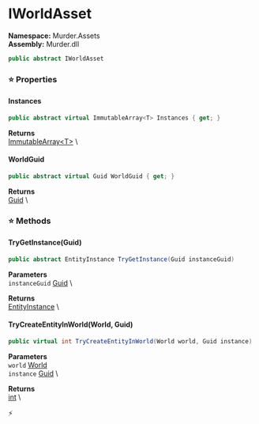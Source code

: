 # IWorldAsset

**Namespace:** Murder.Assets \
**Assembly:** Murder.dll

```csharp
public abstract IWorldAsset
```

### ⭐ Properties
#### Instances
```csharp
public abstract virtual ImmutableArray<T> Instances { get; }
```

**Returns** \
[ImmutableArray\<T\>](https://learn.microsoft.com/en-us/dotnet/api/System.Collections.Immutable.ImmutableArray-1?view=net-7.0) \
#### WorldGuid
```csharp
public abstract virtual Guid WorldGuid { get; }
```

**Returns** \
[Guid](https://learn.microsoft.com/en-us/dotnet/api/System.Guid?view=net-7.0) \
### ⭐ Methods
#### TryGetInstance(Guid)
```csharp
public abstract EntityInstance TryGetInstance(Guid instanceGuid)
```

**Parameters** \
`instanceGuid` [Guid](https://learn.microsoft.com/en-us/dotnet/api/System.Guid?view=net-7.0) \

**Returns** \
[EntityInstance](../..//Murder/Prefabs/EntityInstance.html) \

#### TryCreateEntityInWorld(World, Guid)
```csharp
public virtual int TryCreateEntityInWorld(World world, Guid instance)
```

**Parameters** \
`world` [World](../..//Bang/World.html) \
`instance` [Guid](https://learn.microsoft.com/en-us/dotnet/api/System.Guid?view=net-7.0) \

**Returns** \
[int](https://learn.microsoft.com/en-us/dotnet/api/System.Int32?view=net-7.0) \



⚡